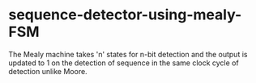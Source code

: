 # sequence-detector-using-mealy-FSM
The Mealy machine takes 'n' states for n-bit detection and the output is updated to 1 on the detection of sequence in the same clock cycle of detection unlike Moore. 
